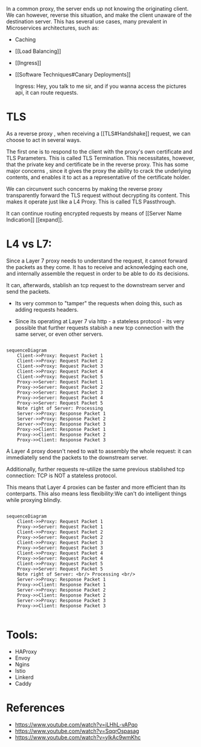 In a common proxy, the server ends up not knowing the originating client. We can  however, reverse this situation, and make the client unaware of the destination server. This has several use cases, many prevalent in Microservices architectures, such as:

* Caching    
* [[Load Balancing]]
* [[Ingress]]
* [[Software Techniques#Canary Deployments]]

    Ingress:
        Hey, you talk to me sir,  and if you wanna access the pictures api, it can route requests. 




# TLS

As a reverse proxy , when receiving a [[TLS#Handshake]] request, we can choose to act in several ways. 

The first one is to respond to the client with the proxy's own certificate and TLS Parameters. This is called TLS Termination.
This necessitates, however, that the private key and certificate be in the reverse proxy. This has some major concerns , since it gives the proxy the ability to crack the underlying contents, and enables it to act as a representative of the certificate holder. 


We can circunvent such concerns by making the reverse proxy transparently forward the TLS request without decrypting its content. This makes it operate just like a L4 Proxy.  This is called TLS Passthrough. 

It can continue routing encrypted requests by means of [[Server Name Indication]] [[expand]].



# L4 vs L7:

Since a Layer 7 proxy needs to understand the request, it cannot forward the packets as they come. It has to receive and acknowledging each one, and internally assemble the request in order to be able to do its decisions. 

It can, afterwards, stablish an tcp request to the downstream server and send the packets. 
    
* Its very common to "tamper" the requests when doing this, such as adding requests headers. 

* Since its operating at Layer 7 via http - a stateless protocol - its very possible that further requests stabish a new tcp connection with the same server, or even other servers. 


```mermaid

sequenceDiagram
    Client->>Proxy: Request Packet 1
    Client->>Proxy: Request Packet 2
    Client->>Proxy: Request Packet 3
    Client->>Proxy: Request Packet 4
    Client->>Proxy: Request Packet 5    
    Proxy->>Server: Request Packet 1
    Proxy->>Server: Request Packet 2
    Proxy->>Server: Request Packet 3
    Proxy->>Server: Request Packet 4
    Proxy->>Server: Request Packet 5
    Note right of Server: Processing
    Server->>Proxy: Response Packet 1
    Server->>Proxy: Response Packet 2
    Server->>Proxy: Response Packet 3    
    Proxy->>Client: Response Packet 1
    Proxy->>Client: Response Packet 2
    Proxy->>Client: Response Packet 3
```

A Layer 4 proxy doesn't need to wait to assembly the whole request:  it can immediatelly send the packets to the downstream server.


Additionally, further requests re-utilize the same previous stablished tcp connection: TCP is NOT a stateless protocol. 


This means that Layer 4 proxies can be faster and more efficient than its conterparts.  This also means less flexibility:We can't do intelligent things while proxying blindly. 

```mermaid

sequenceDiagram
    Client->>Proxy: Request Packet 1
    Proxy->>Server: Request Packet 1
    Client->>Proxy: Request Packet 2
    Proxy->>Server: Request Packet 2
    Client->>Proxy: Request Packet 3
    Proxy->>Server: Request Packet 3
    Client->>Proxy: Request Packet 4
    Proxy->>Server: Request Packet 4
    Client->>Proxy: Request Packet 5    
    Proxy->>Server: Request Packet 5
    Note right of Server: <br/> Processing <br/>
    Server->>Proxy: Response Packet 1
    Proxy->>Client: Response Packet 1
    Server->>Proxy: Response Packet 2
    Proxy->>Client: Response Packet 2
    Server->>Proxy: Response Packet 3    
    Proxy->>Client: Response Packet 3


```


# Tools:
    
* HAProxy
* Envoy
* Ngins
* Istio
* Linkerd
* Caddy


# References

* https://www.youtube.com/watch?v=iLHhL-vAPqo
* https://www.youtube.com/watch?v=SqqrOspasag 
* https://www.youtube.com/watch?v=ylkAc9wmKhc


